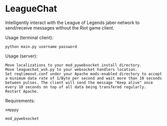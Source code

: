 LeagueChat
=============

Intelligently interact with the League of Legends jaber network to send/receive messages without the Riot game client.

Usage (terminal client):

    python main.py username password

Usage (server):

    Move localizations to your mod_pywebsocket install directory.
    Move leaguechat_wsh.py to your websocket handlers location.
    Set reqtimeout.conf under your Apache mods-enabled directory to accept a minimum data rate of 1/Byte per second and wait more than 10 seconds between pulses. The client will send the message "Keep alive" once every 10 seconds on top of all data being transfered regularly.
    Restart Apache.

Requirements:

    xmpppy

    mod_pywebsocket
